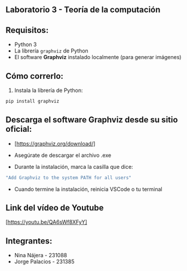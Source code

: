 ## Laboratorio 3 - Teoría de la computación 

## Requisitos:
- Python 3
- La librería `graphviz` de Python
- El software **Graphviz** instalado localmente (para generar imágenes)

## Cómo correrlo:

1. Instala la librería de Python:

```bash
pip install graphviz
```

## Descarga el software Graphviz desde su sitio oficial:
- [https://graphviz.org/download/]

- Asegúrate de descargar el archivo .exe 

- Durante la instalación, marca la casilla que dice:

```bash
"Add Graphviz to the system PATH for all users"
```

- Cuando termine la instalación, reinicia VSCode o tu terminal

## Link del vídeo de Youtube
[https://youtu.be/QA6sWf8XFyY]

## Integrantes:
- Nina Nájera - 231088
- Jorge Palacios - 231385
